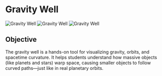 # Gravity Well
![Gravity Well](images/gravity-well.jpg)
![Gravity Well](images/gravity-well-3.JPG)
![Gravity Well](images/gravity-well-4.JPG)
## Objective
The gravity well is a hands-on tool for visualizing gravity, orbits, and spacetime curvature. It helps students understand how massive objects (like planets and stars) warp space, causing smaller objects to follow curved paths—just like in real planetary orbits.

